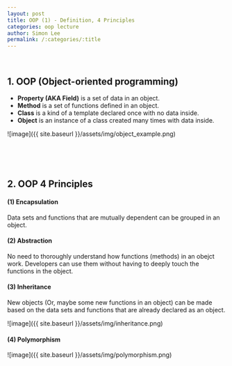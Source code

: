 ```yaml
---
layout: post
title: OOP (1) - Definition, 4 Principles
categories: oop lecture
author: Simon Lee
permalink: /:categories/:title
---
```


<br>

## 1. OOP (Object-oriented programming)

- <strong>Property (AKA Field)</strong> is a set of data in an object.
- <strong>Method</strong> is a set of functions defined in an object.
- <strong>Class</strong> is a kind of a template declared once with no data inside.
- <strong>Object</strong> is an instance of a class created many times with data inside.

![image]({{ site.baseurl }}/assets/img/object_example.png)

<br>
<br>
<br>

## 2. OOP 4 Principles

#### (1) Encapsulation

Data sets and functions that are mutually dependent can be grouped in an object.

#### (2) Abstraction

No need to thoroughly understand how functions (methods) in an obejct work. Developers can use them without having to deeply touch the functions in the object.

#### (3) Inheritance

New objects (Or, maybe some new functions in an object) can be made based on the data sets and functions that are already declared as an object.

![image]({{ site.baseurl }}/assets/img/inheritance.png)

#### (4) Polymorphism

![image]({{ site.baseurl }}/assets/img/polymorphism.png)

<br>
<br>
<br>
